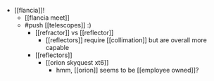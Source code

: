 - [[flancia]]!
  - [[flancia meet]]
  - #push [[telescopes]] :)
      - [[refractor]] vs [[reflector]]
        - [[reflectors]] require [[collimation]] but are overall more capable
      - [[reflectors]]
        - [[orion skyquest xt6]]
          - hmm, [[orion]] seems to be [[employee owned]]?

